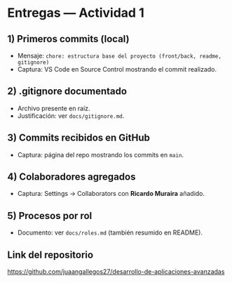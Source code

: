 # Entregas — Actividad 1

## 1) Primeros commits (local)
- Mensaje: `chore: estructura base del proyecto (front/back, readme, gitignore)`
- Captura: VS Code en Source Control mostrando el commit realizado.

## 2) .gitignore documentado
- Archivo presente en raíz.
- Justificación: ver `docs/gitignore.md`.

## 3) Commits recibidos en GitHub
- Captura: página del repo mostrando los commits en `main`.

## 4) Colaboradores agregados
- Captura: Settings → Collaborators con **Ricardo Muraira** añadido.

## 5) Procesos por rol
- Documento: ver `docs/roles.md` (también resumido en README).

## Link del repositorio
https://github.com/juaangallegos27/desarrollo-de-aplicaciones-avanzadas